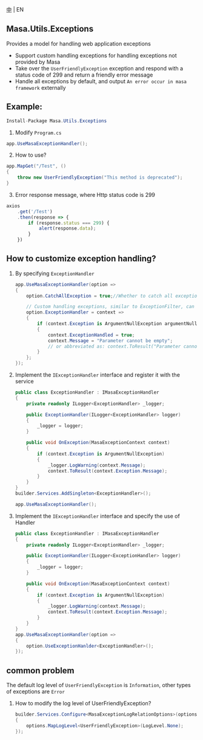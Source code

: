 [中](README.zh-CN.md) | EN

## Masa.Utils.Exceptions

Provides a model for handling web application exceptions

* Support custom handling exceptions for handling exceptions not provided by Masa
* Take over the `UserFriendlyException` exception and respond with a status code of 299 and return a friendly error message
* Handle all exceptions by default, and output `An error occur in masa framework` externally

## Example:

``` C#
Install-Package Masa.Utils.Exceptions
```

1. Modify `Program.cs`

``` C#
app.UseMasaExceptionHandler();
```

2. How to use?

``` C#
app.MapGet("/Test", ()
{
    throw new UserFriendlyException("This method is deprecated");
}
```

3. Error response message, where Http status code is 299

``` js
axios
    .get('/Test')
    .then(response => {
        if (response.status === 299) {
            alert(response.data);
        }
    })
```

## How to customize exception handling?

1. By specifying `ExceptionHandler`

    ```` C#
    app.UseMasaExceptionHandler(option =>
    {
        option.CatchAllException = true;//Whether to catch all exceptions, the default is true, the default output of caught exceptions: An error occur in masa framework

        // Custom handling exceptions, similar to ExceptionFilter, can handle exception information according to the exception type, and output the response result through the ToResult method
        option.ExceptionHandler = context =>
        {
            if (context.Exception is ArgumentNullException argumentNullException)
            {
                context.ExceptionHandled = true;
                context.Message = "Parameter cannot be empty";
                // or abbreviated as: context.ToResult("Parameter cannot be empty");
            }
        };
    });
    ````

2. Implement the `IExceptionHandler` interface and register it with the service

    ```` C#
    public class ExceptionHandler : IMasaExceptionHandler
    {
        private readonly ILogger<ExceptionHandler> _logger;

        public ExceptionHandler(ILogger<ExceptionHandler> logger)
        {
            _logger = logger;
        }

        public void OnException(MasaExceptionContext context)
        {
            if (context.Exception is ArgumentNullException)
            {
                _logger.LogWarning(context.Message);
                context.ToResult(context.Exception.Message);
            }
        }
    }
    builder.Services.AddSingleton<ExceptionHandler>();

    app.UseMasaExceptionHandler();
    ````

3. Implement the `IExceptionHandler` interface and specify the use of Handler

    ```` C#
    public class ExceptionHandler : IMasaExceptionHandler
    {
        private readonly ILogger<ExceptionHandler> _logger;

        public ExceptionHandler(ILogger<ExceptionHandler> logger)
        {
            _logger = logger;
        }

        public void OnException(MasaExceptionContext context)
        {
            if (context.Exception is ArgumentNullException)
            {
                _logger.LogWarning(context.Message);
                context.ToResult(context.Exception.Message);
            }
        }
    }
    app.UseMasaExceptionHandler(option =>
    {
        option.UseExceptionHanlder<ExceptionHandler>();
    });
    ````

## common problem

The default log level of `UserFriendlyException` is `Information`, other types of exceptions are `Error`

1. How to modify the log level of UserFriendlyException?

     ```` C#
     builder.Services.Configure<MasaExceptionLogRelationOptions>(options =>
     {
         options.MapLogLevel<UserFriendlyException>(LogLevel.None);
     });
     ````